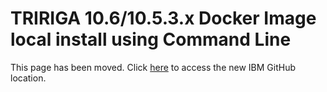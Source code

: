 # TRIRIGA 10.6/10.5.3.x Docker Image local install using Command Line

This page has been moved. Click [here](https://github.ibm.com/sumit-puri/workspace/blob/master/markdowns/dockerkitematic.md) to access the new IBM GitHub location.
